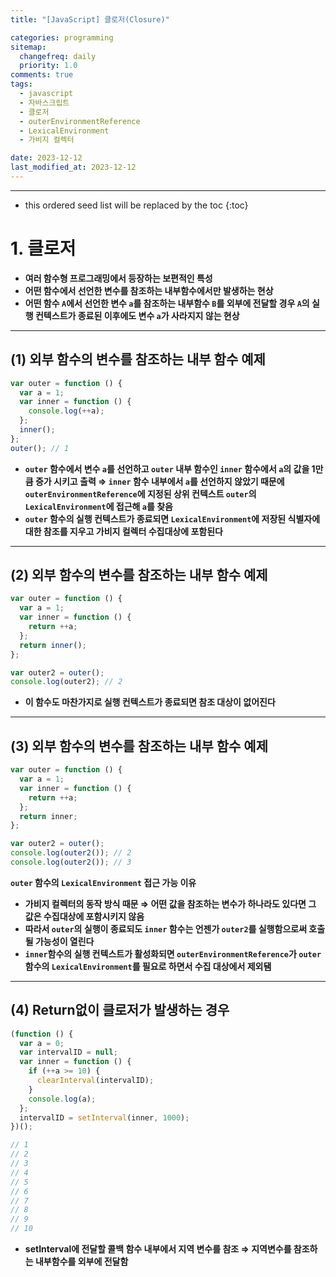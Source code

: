 ```yaml
---
title: "[JavaScript] 클로저(Closure)"

categories: programming
sitemap:
  changefreq: daily
  priority: 1.0
comments: true
tags:
  - javascript
  - 자바스크립트
  - 클로저
  - outerEnvironmentReference
  - LexicalEnvironment
  - 가비지 컬렉터

date: 2023-12-12
last_modified_at: 2023-12-12
---
```


---

<!-- prettier-ignore -->
* this ordered seed list will be replaced by the toc 
{:toc}

# 1. 클로저

- **여러 함수형 프로그래밍에서 등장하는 보편적인 특성**
- **어떤 함수에서 선언한 변수를 참조하는 내부함수에서만 발생하는 현상**
- **어떤 함수 `A`에서 선언한 변수 `a`를 참조하는 내부함수 `B`를 외부에 전달할 경우 `A`의 실행 컨텍스트가 종료된 이후에도 변수 `a`가 사라지지 않는 현상**

---

## (1) 외부 함수의 변수를 참조하는 내부 함수 예제

```jsx
var outer = function () {
  var a = 1;
  var inner = function () {
    console.log(++a);
  };
  inner();
};
outer(); // 1
```

- **`outer` 함수에서 변수 `a`를 선언하고 `outer` 내부 함수인 `inner` 함수에서 `a`의 값을 1만큼 증가 시키고 출력 ⇒ `inner` 함수 내부에서 `a`를 선언하지 않았기 때문에 `outerEnvironmentReference`에 지정된 상위 컨텍스트 `outer`의 `LexicalEnvironment`에 접근해 `a`를 찾음**
- **`outer` 함수의 실행 컨텍스트가 종료되면 `LexicalEnvironment`에 저장된 식별자에 대한 참조를 지우고 가비지 컬렉터 수집대상에 포함된다**

---

## (2) 외부 함수의 변수를 참조하는 내부 함수 예제

```jsx
var outer = function () {
  var a = 1;
  var inner = function () {
    return ++a;
  };
  return inner();
};

var outer2 = outer();
console.log(outer2); // 2
```

- **이 함수도 마찬가지로 실행 컨텍스트가 종료되면 참조 대상이 없어진다**

---

## (3) 외부 함수의 변수를 참조하는 내부 함수 예제

```jsx
var outer = function () {
  var a = 1;
  var inner = function () {
    return ++a;
  };
  return inner;
};

var outer2 = outer();
console.log(outer2()); // 2
console.log(outer2()); // 3
```

**`outer` 함수의 `LexicalEnvironment` 접근 가능 이유**

- **가비지 컬렉터의 동작 방식 때문 ⇒ 어떤 값을 참조하는 변수가 하나라도 있다면 그 값은 수집대상에 포함시키지 않음**
- **따라서 `outer`의 실행이 종료되도 `inner` 함수는 언젠가 `outer2`를 실행함으로써 호출될 가능성이 열린다**
- **`inner`함수의 실행 컨텍스트가 활성화되면 `outerEnvironmentReference`가 `outer` 함수의 `LexicalEnvironment`를 필요로 하면서 수집 대상에서 제외됌**

---

## (4) Return없이 클로저가 발생하는 경우

```jsx
(function () {
  var a = 0;
  var intervalID = null;
  var inner = function () {
    if (++a >= 10) {
      clearInterval(intervalID);
    }
    console.log(a);
  };
  intervalID = setInterval(inner, 1000);
})();

// 1
// 2
// 3
// 4
// 5
// 6
// 7
// 8
// 9
// 10
```

- **setInterval에 전달할 콜백 함수 내부에서 지역 변수를 참조 ⇒ 지역변수를 참조하는 내부함수를 외부에 전달함**
